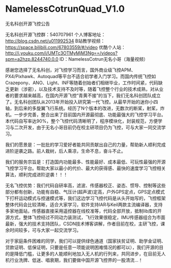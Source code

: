 # NamelessCotrunQuad_V1.0

无名科创开源飞控公告

无名科创开源飞控群：540707961
个人博客地址：http://blog.csdn.net/u011992534
B站教学视频：https://space.bilibili.com/67803559/#/video
优酷个人站：http://i.youku.com/i/UMTc3OTMyMjM3Ng==/videos?spm=a2hzp.8244740.0.0
           ID：NamelessCotrun无名小哥（海量视频）

感谢您选择了无名科创，对飞控学习而言，国外商业级飞控APM、PX4/Pixhawk、Autoquad等平台不适合初学者入门学习。而国内传统飞控如Crazepony、ANO、Light、INF等随着创始者们相继毕业，工作时间紧，代码缺乏更新（涉密），以及技术支持不及时等，随着飞控整个行业的技术成熟，对从业者的要求越来越高，在国内开源飞控“青黄不接”的当下，我们无名科创团队成立了。无名科创团队从2013年开始投入研究第一代飞控。从最早开始的迷你小四轴，到后来的多旋翼飞行系统。经历了N个版本的改进，无数次的断桨，射桨，炸机。一步步完善，整合出来了目前国内开源最彻底、功能最强大的飞控学习平台。本代码自写率达90%，整个飞控代码清晰明了，程序模块化，封装规范，方便学习与二次开发，由于无名小哥目前仍在校主研项目仍为飞控，可与大家一同交流学习。
 
我们的愿景是：一批批的学习爱好者能共同贡献出自己的力量，帮助新人顺利完成进阶逆袭之路。前人栽树，后人乘凉，生命不息，奋斗不止。
 
我们的服务宗旨是：打造国内功能最多、性能最好、成本最低、可玩性最强的开源飞控学习平台。帮助大家以最小的代价、最大的获得感、最快的速度学习飞控相关算法，顺利完成进阶逆袭！！！
 
无名飞控优势：我们代码自研率高，滤波、传感器校正、姿态、惯导、控制等这些部分都有创新，功能有自稳、气压计(超声波)定高，户外GPS定点，GPS定点模式下打杆运动模式与控速模式等，我们这边学习飞控代码是从头开始写的，飞控框架整体代码会比较清晰，适合大家学习，软件支持IAR与Keil两款主流编译器，支持多家地面站，传感器直接采用遥控器在线校准等，代码全部开放，抵制lib库的开源方式，整体飞控经过不同动力装测试，飞行效果很稳定，IMU传感器组合为市面最新，强大的技术支持团队，CSDN技术博客讲解，作者目前在校，主研飞控，课余时间较多，可与大家一起交流学习。
 
对于家庭条件困难的同学，我们可以提供绿色通道（国家扶贫证明、助学金证明、贷款证明、低保证明，只要是任意一项能说明困难情况的都可以），我们开源的目的是降低门槛，让更多的人能顺利地加入无人机的行列来，共同进步，在目前无人机行业洗牌、低迷、唱衰期，我们要做中国开源飞控界的一股清流…！


  

